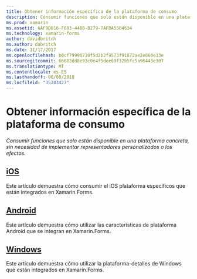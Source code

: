 ```yaml
---
title: Obtener información específica de la plataforma de consumo
description: Consumir funciones que solo están disponible en una plataforma concreta, sin necesidad de implementar representadores personalizados o los efectos.
ms.prod: xamarin
ms.assetid: 6AF9D016-F693-44B8-B279-7AFDA5504634
ms.technology: xamarin-forms
author: davidbritch
ms.author: dabritch
ms.date: 11/17/2017
ms.openlocfilehash: b0cf79990730f5d2b2f9573f91872ae2e060e33e
ms.sourcegitcommit: 66682dd8e93c0e4f5dee69f32b5fc5a96443e307
ms.translationtype: MT
ms.contentlocale: es-ES
ms.lasthandoff: 06/08/2018
ms.locfileid: "35243423"
---
```

# <a name="consuming-platform-specifics"></a>Obtener información específica de la plataforma de consumo

_Consumir funciones que solo están disponible en una plataforma concreta, sin necesidad de implementar representadores personalizados o los efectos._

## <a name="iosiosmd"></a>[iOS](ios.md)

Este artículo demuestra cómo consumir el iOS plataforma específicos que están integrados en Xamarin.Forms.

## <a name="androidandroidmd"></a>[Android](android.md)

Este artículo demuestra cómo utilizar las características de plataforma Android que se integran en Xamarin.Forms.

## <a name="windowswindowsmd"></a>[Windows](windows.md)

Este artículo demuestra cómo utilizar la plataforma-detalles de Windows que están integrados en Xamarin.Forms.

